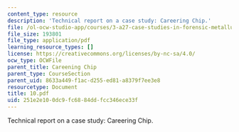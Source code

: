 ```yaml
---
content_type: resource
description: 'Technical report on a case study: Careering Chip.'
file: /ol-ocw-studio-app/courses/3-a27-case-studies-in-forensic-metallurgy-fall-2007/251e2e100dc9fc6884ddfcc346ece33f_10.pdf
file_size: 193801
file_type: application/pdf
learning_resource_types: []
license: https://creativecommons.org/licenses/by-nc-sa/4.0/
ocw_type: OCWFile
parent_title: Careening Chip
parent_type: CourseSection
parent_uid: 8633a449-f1ac-d255-ed81-a8379f7ee3e8
resourcetype: Document
title: 10.pdf
uid: 251e2e10-0dc9-fc68-84dd-fcc346ece33f
---
```

Technical report on a case study: Careering Chip.
